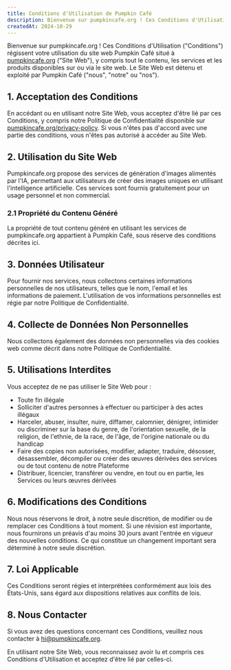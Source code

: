 ```yaml
---
title: Conditions d'Utilisation de Pumpkin Café
description: Bienvenue sur pumpkincafe.org ! Ces Conditions d'Utilisation ("Conditions") régissent votre utilisation du site web Pumpkin Café situé à pumpkincafe.org, y compris tout le contenu, les services et les produits disponibles sur ou via le site web. Le Site Web est détenu et exploité par Pumpkin Café ("nous", "notre" ou "nos").
createdAt: 2024-10-29
---
```


Bienvenue sur pumpkincafe.org ! Ces Conditions d'Utilisation ("Conditions") régissent votre utilisation du site web Pumpkin Café situé à [pumpkincafe.org](https://pumpkincafe.org/) ("Site Web"), y compris tout le contenu, les services et les produits disponibles sur ou via le site web. Le Site Web est détenu et exploité par Pumpkin Café ("nous", "notre" ou "nos").

## 1. Acceptation des Conditions

En accédant ou en utilisant notre Site Web, vous acceptez d'être lié par ces Conditions, y compris notre Politique de Confidentialité disponible sur [pumpkincafe.org/privacy-policy](https://pumpkincafe.org/privacy-policy). Si vous n'êtes pas d'accord avec une partie des conditions, vous n'êtes pas autorisé à accéder au Site Web.

## 2. Utilisation du Site Web

Pumpkincafe.org propose des services de génération d'images alimentés par l'IA, permettant aux utilisateurs de créer des images uniques en utilisant l'intelligence artificielle. Ces services sont fournis gratuitement pour un usage personnel et non commercial.

### 2.1 Propriété du Contenu Généré

La propriété de tout contenu généré en utilisant les services de pumpkincafe.org appartient à Pumpkin Café, sous réserve des conditions décrites ici.

## 3. Données Utilisateur

Pour fournir nos services, nous collectons certaines informations personnelles de nos utilisateurs, telles que le nom, l'email et les informations de paiement. L'utilisation de vos informations personnelles est régie par notre Politique de Confidentialité.

## 4. Collecte de Données Non Personnelles

Nous collectons également des données non personnelles via des cookies web comme décrit dans notre Politique de Confidentialité.

## 5. Utilisations Interdites

Vous acceptez de ne pas utiliser le Site Web pour :

- Toute fin illégale
- Solliciter d'autres personnes à effectuer ou participer à des actes illégaux
- Harceler, abuser, insulter, nuire, diffamer, calomnier, dénigrer, intimider ou discriminer sur la base du genre, de l'orientation sexuelle, de la religion, de l'ethnie, de la race, de l'âge, de l'origine nationale ou du handicap
- Faire des copies non autorisées, modifier, adapter, traduire, désosser, désassembler, décompiler ou créer des œuvres dérivées des services ou de tout contenu de notre Plateforme
- Distribuer, licencier, transférer ou vendre, en tout ou en partie, les Services ou leurs œuvres dérivées

## 6. Modifications des Conditions

Nous nous réservons le droit, à notre seule discrétion, de modifier ou de remplacer ces Conditions à tout moment. Si une révision est importante, nous fournirons un préavis d'au moins 30 jours avant l'entrée en vigueur des nouvelles conditions. Ce qui constitue un changement important sera déterminé à notre seule discrétion.

## 7. Loi Applicable

Ces Conditions seront régies et interprétées conformément aux lois des États-Unis, sans égard aux dispositions relatives aux conflits de lois.

## 8. Nous Contacter

Si vous avez des questions concernant ces Conditions, veuillez nous contacter à [hi@pumpkincafe.org](mailto:hi@pumpkincafe.org).

En utilisant notre Site Web, vous reconnaissez avoir lu et compris ces Conditions d'Utilisation et acceptez d'être lié par celles-ci. 